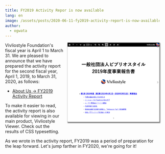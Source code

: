 ```yaml
---
title: FY2019 Activity Repor is now available
lang: en
image: /assets/posts/2020-06-11-fy2019-activity-report-is-now-available/fy2019-activity-report.png
author:
  - ogwata
---
```

<div style="float: right; margin: 0 0 1em 1em;"><a href="https://github.com/sponsors/vivliostyle"><img src="/assets/posts/2020-06-11-fy2019-activity-report-is-now-available/fy2019-activity-report.png" alt="FY2019 Activity Report" style="width: 300px; box-shadow: 1px 2px 2.5px 1.5px grey;" /></a></div>

Vivliostyle Foundation's fiscal year is April 1 to March 31. We are pleased to announce that we have prepared the activity report for the second fiscal year, April 1, 2019, to March 31, 2020, as follows:

- [About Us -> FY2019 Activity Report](https://vivliostyle.org/about-us/#FY2019%20Activity%20Report)

To make it easier to read, the activity report is also available for viewing in our main product, Vivliostyle Viewer. Check out the results of CSS typesetting.

As we wrote in the activity report, FY2019 was a period of preparation for the leap forward. Let's jump farther in FY2020, we're going for it!
